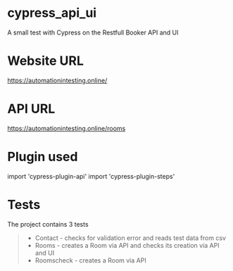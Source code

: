# cypress_api_ui
A small test with Cypress on the Restfull Booker API and UI

# Website URL
https://automationintesting.online/

# API URL
https://automationintesting.online/rooms

# Plugin used

import 'cypress-plugin-api'
import 'cypress-plugin-steps'

# Tests
The project contains 3 tests

> - Contact - checks for validation error and reads test data from csv
> - Rooms   - creates a Room via API and checks its creation via API and UI
> - Roomscheck   - creates a Room via API
